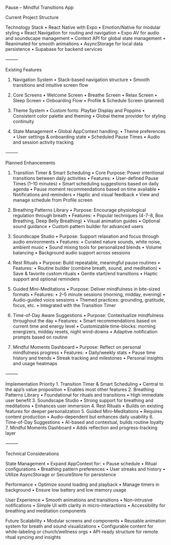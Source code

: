 Pause – Mindful Transitions App

Current Project Structure

Technology Stack
• React Native with Expo
• Emotion/Native for modular styling
• React Navigation for routing and navigation
• Expo AV for audio and soundscape management
• Context API for global state management
• Reanimated for smooth animations
• AsyncStorage for local data persistence
• Supabase for backend services

⸻

Existing Features

1. Navigation System
   • Stack-based navigation structure
   • Smooth transitions and intuitive screen flow

2. Core Screens
   • Welcome Screen
   • Breathe Screen
   • Relax Screen
   • Sleep Screen
   • Onboarding Flow
   • Profile & Schedule Screen (planned)

3. Theme System
   • Custom fonts: Playfair Display and Poppins
   • Consistent color palette and theming
   • Global theme provider for styling continuity

4. State Management
   • Global AppContext handling:
   • Theme preferences
   • User settings & onboarding state
   • Scheduled Pause Times
   • Audio and session activity tracking

⸻

Planned Enhancements

1. Transition Timer & Smart Scheduling
   • Core Purpose: Power intentional transitions between daily activities
   • Features:
   • User-defined Pause Times (1–10 minutes)
   • Smart scheduling suggestions based on daily agenda
   • Pause moment recommendations based on time available
   • Notifications and reminders
   • Haptic and visual feedback
   • View and manage schedule from Profile screen

2. Breathing Patterns Library
   • Purpose: Encourage physiological regulation through breath
   • Features:
   • Popular techniques (4-7-8, Box Breathing, Deep Belly Breathing)
   • Visual animation guides
   • Optional sound guidance
   • Custom pattern builder for advanced users

3. Soundscape Studio
   • Purpose: Support relaxation and focus through audio environments
   • Features:
   • Curated nature sounds, white noise, ambient music
   • Sound mixing tools for personalized blends
   • Volume balancing
   • Background audio support across sessions

4. Rest Rituals
   • Purpose: Build repeatable, meaningful pause routines
   • Features:
   • Routine builder (combine breath, sound, and meditation)
   • Save & favorite custom rituals
   • Gentle start/end transitions
   • Haptic support and optional reminders

5. Guided Mini-Meditations
   • Purpose: Deliver mindfulness in bite-sized formats
   • Features:
   • 2–5 minute sessions (morning, midday, evening)
   • Audio-guided voice sessions
   • Themed practices: grounding, gratitude, focus, etc.
   • Integrated with the Transition Timer

6. Time-of-Day Aware Suggestions
   • Purpose: Contextualize mindfulness throughout the day
   • Features:
   • Smart recommendations based on current time and energy level
   • Customizable time-blocks: morning energizers, midday resets, night wind-downs
   • Adaptive notification prompts based on routine

7. Mindful Moments Dashboard
   • Purpose: Reflect on personal mindfulness progress
   • Features:
   • Daily/weekly stats
   • Pause time history and trends
   • Streak tracking and milestones
   • Personal insights and usage heatmaps

⸻

Implementation Priority 1. Transition Timer & Smart Scheduling
• Central to the app’s value proposition
• Enables most other features 2. Breathing Patterns Library
• Foundational for rituals and transitions
• High immediate user benefit 3. Soundscape Studio
• Strong support for breathing and meditations
• Enhances user immersion 4. Rest Rituals
• Builds on existing features for deeper personalization 5. Guided Mini-Meditations
• Requires content production
• Audio-dependent but enhances daily usability 6. Time-of-Day Suggestions
• AI-based and contextual, builds routine loyalty 7. Mindful Moments Dashboard
• Adds reflection and progress-tracking layer

⸻

Technical Considerations

State Management
• Expand AppContext for:
• Pause schedule
• Ritual configurations
• Breathing pattern preferences
• User streaks and history
• Utilize AsyncStorage or SecureStore for persistence

Performance
• Optimize sound loading and playback
• Manage timers in background
• Ensure low battery and low memory usage

User Experience
• Smooth animations and transitions
• Non-intrusive notifications
• Simple UI with clarity in micro-interactions
• Accessibility for breathing and meditation components

Future Scalability
• Modular screens and components
• Reusable animation system for breath and sound visualizations
• Configurable content for white-labeling or church/wellness orgs
• API-ready structure for remote ritual syncing and insights
